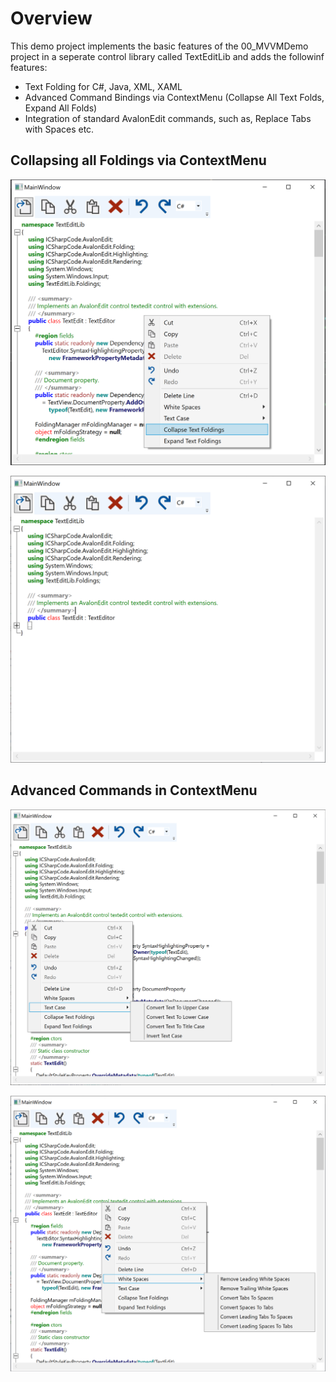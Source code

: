 
# Overview

This demo project implements the basic features of the 00_MVVMDemo project in a seperate
control library called TextEditLib and adds the followinf features:

- Text Folding for C#, Java, XML, XAML
- Advanced Command Bindings via ContextMenu (Collapse All Text Folds, Expand All Folds)
- Integration of standard AvalonEdit commands, such as, Replace Tabs with Spaces etc.

## Collapsing all Foldings via ContextMenu
![](screenshot.png)

![](screenshot1.png)

## Advanced Commands in ContextMenu
![](screenshot2.png)

![](screenshot3.png)
